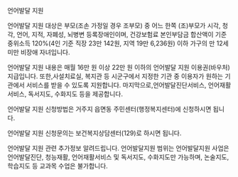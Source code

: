 언어발달 지원


언어발달 지원 대상은 부모(조손 가정일 경우 조부모) 중 어느 한쪽 (조)부모가 시각, 청각, 언어, 지적, 자폐성, 뇌병변 등록장애인이며, 건강보험료 본인부담금 합산액이 기준 중위소득 120%(4인 기준 직장 23만 142원, 지역 19만 6,236원) 이하 가구의 만 12세 미만 비장애 자녀입니다.


언어발달 지원 내용은 매월 16만 원 이상 22만 원 이하의 언어발달 지원 이용권(바우처) 지급입니다. 또한,사설치료실, 복지관 등 시군구에서 지정한 기관 중 이용자가 원하는 기관에서 서비스를 받을 수 있도록 지원합니다. 마지막으로,언어발달진단서비스, 언어재활서비스, 독서지도, 수화지도 등을 제공합니다.


언어발달 지원 신청방법은 거주지 읍면동 주민센터(행정복지센터)에 신청하시면 됩니다.


언어발달 지원 신청문의는 보건복지상담센터(129)로 하시면 됩니다.


언어발달 지원 관련 추가정보 알려드립니다.
언어발달지원 범위는 언어발달지원 사업은 언어발달진단, 청능재활, 언어재활서비스 및 독서지도, 수화지도만 가능하며, 논술지도, 학습지도 등 교과목 수업은 불가합니다.